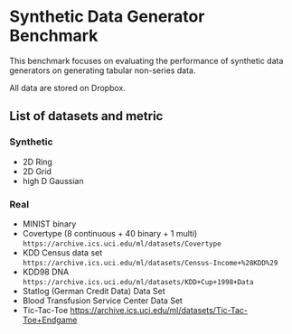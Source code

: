 # Synthetic Data Generator Benchmark

This benchmark focuses on evaluating the performance of synthetic data generators on generating tabular non-series data.

All data are stored on Dropbox. 

## List of datasets and metric


### Synthetic

- 2D Ring
- 2D Grid
- high D Gaussian


### Real
- MINIST binary
- Covertype (8 continuous + 40 binary + 1 multi) `https://archive.ics.uci.edu/ml/datasets/Covertype`
- KDD Census data set `https://archive.ics.uci.edu/ml/datasets/Census-Income+%28KDD%29`
- KDD98 DNA `https://archive.ics.uci.edu/ml/datasets/KDD+Cup+1998+Data`
- Statlog (German Credit Data) Data Set 
- Blood Transfusion Service Center Data Set
- Tic-Tac-Toe https://archive.ics.uci.edu/ml/datasets/Tic-Tac-Toe+Endgame

